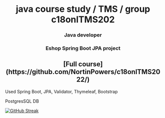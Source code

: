 <h1 align="center">java course study / TMS / group c18onlTMS202</h1>
<h3 align="center">Java developer</h3>
<h3 align="center">Eshop Spring Boot JPA project</h3>

<h2 align="center">[Full course](https://github.com/NortinPowers/c18onlTMS2022/) </h2>

<p>Used Spring Boot, JPA, Validator, Thymeleaf, Bootstrap</p>
<p>PostgresSQL DB</p>

[![GitHub Streak](https://streak-stats.demolab.com?user=NortinPowers&theme=dark&hide_border=true&border_radius=15)](https://git.io/streak-stats)

